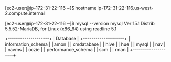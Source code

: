 
[ec2-user@ip-172-31-22-116 ~]$ hostname
ip-172-31-22-116.us-west-2.compute.internal


[ec2-user@ip-172-31-22-116 ~]$ mysql --version
mysql  Ver 15.1 Distrib 5.5.52-MariaDB, for Linux (x86_64) using readline 5.1


+--------------------+
| Database           |
+--------------------+
| information_schema |
| amon               |
| cmdatabase         |
| hive               |
| hue                |
| mysql              |
| nav                |
| navms              |
| oozie              |
| performance_schema |
| scm                |
| rman               |
+--------------------+
